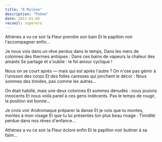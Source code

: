 ```yaml
---
title: "À Mylène"
description: "Poème"
date: 2011-01-05
recueil: superero
---
```


Athènes a vu ce soir la Fleur prendre son bain
Et le papillon noir l'accompagner enfin...

Je nous vois dans un rêve perdus dans le temps,
Dans les mers de colonnes des thermes antiques :
Dans ces bains de vapeurs la chaleur des amants
Se partage et s'oublie : le fol amour cyclique !

Nous on se court après — mais qui est après l'autre ?
On n'ose pas gémir à l'unisson des corps
Et des folles caresses qui jonchent le décor :
Nous sommes des timides, pas comme les autres...

On était habillé, mais une deux colonnes
Et sommes dénudés : nous jouions innocents
Et nous voilà pareil à ces gens indécents.
Pas le temps de rougir, la position est bonne...

Je crois voir Andromaque préparer la danse
Et je vois que tu montes, montes à mon visage
Et que tu lui présentes ton plus beau rivage :
Timidité perdue dans nos rêves d'enfance...

Athènes a vu ce soir la Fleur éclore enfin
Et le papillon noir butiner à sa faim...
